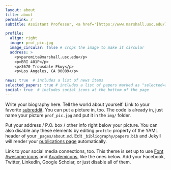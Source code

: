 ```yaml
---
layout: about
title: about
permalink: /
subtitle: Assistant Professor, <a href='[https://www.marshall.usc.edu/](https://www.marshall.usc.edu/departments/data-sciences-and-operations)'>DSO Department</a>, <a href='https://www.marshall.usc.edu/'>USC Marshall Business School</a>. 

profile:
  align: right
  image: prof_pic.jpg
  image_circular: false # crops the image to make it circular
  address: >
    <p>paromita@marshall.usc.edu</p>
    <p>BRI 401P</p>
    <p>3670 Trousdale Pkwy</p>
    <p>Los Angeles, CA 90089</p>

news: true  # includes a list of news items
selected_papers: true # includes a list of papers marked as "selected={true}"
social: true  # includes social icons at the bottom of the page
---
```


Write your biography here. Tell the world about yourself. Link to your favorite [subreddit](http://reddit.com). You can put a picture in, too. The code is already in, just name your picture `prof_pic.jpg` and put it in the `img/` folder.

Put your address / P.O. box / other info right below your picture. You can also disable any these elements by editing `profile` property of the YAML header of your `_pages/about.md`. Edit `_bibliography/papers.bib` and Jekyll will render your [publications page](/al-folio/publications/) automatically.

Link to your social media connections, too. This theme is set up to use [Font Awesome icons](http://fortawesome.github.io/Font-Awesome/) and [Academicons](https://jpswalsh.github.io/academicons/), like the ones below. Add your Facebook, Twitter, LinkedIn, Google Scholar, or just disable all of them.
